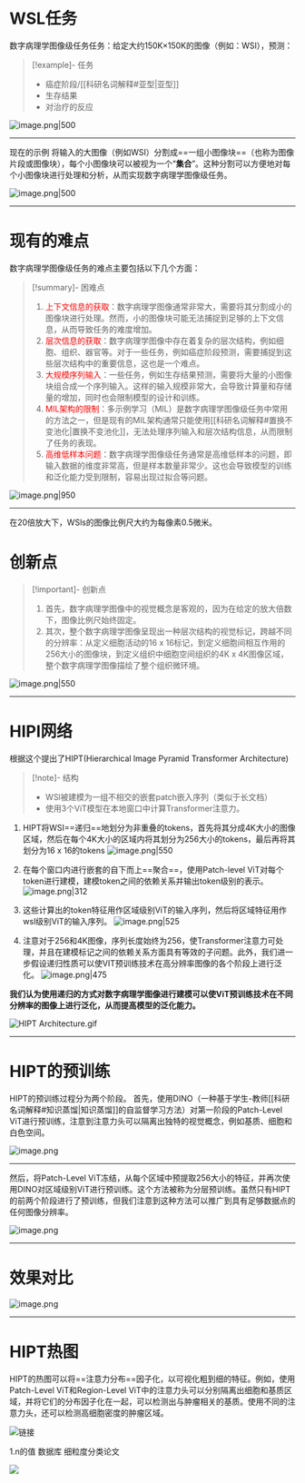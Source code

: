 # WSL任务
数字病理学图像级任务任务：给定大约150K×150K的图像（例如：WSI），预测：
> [!example]- 任务
> - 癌症阶段/[[科研名词解释#亚型|亚型]]
> - 生存结果
> - 对治疗的反应

![image.png|500](https://article.biliimg.com/bfs/article/f8d2139c48a6ce2e53c871910264179ba6d4054b.png)

---

现在的示例
将输入的大图像（例如WSI）分割成==一组小图像块==（也称为图像片段或图像块），每个小图像块可以被视为一个“**集合**”。这种分割可以方便地对每个小图像块进行处理和分析，从而实现数字病理学图像级任务。

![image.png|500](https://article.biliimg.com/bfs/article/91424dc2d19b4baac956c5df68b04eab0ee68875.png)

---


# 现有的难点

数字病理学图像级任务的难点主要包括以下几个方面：

> [!summary]- 困难点
> 1. <font color=#ff0000>上下文信息的获取</font>：数字病理学图像通常非常大，需要将其分割成小的图像块进行处理。然而，小的图像块可能无法捕捉到足够的上下文信息，从而导致任务的难度增加。
> 2. <font color=#ff0000>层次信息的获取</font>：数字病理学图像中存在着复杂的层次结构，例如细胞、组织、器官等。对于一些任务，例如癌症阶段预测，需要捕捉到这些层次结构中的重要信息，这也是一个难点。
> 3. <font color=#ff0000>大规模序列输入</font>：一些任务，例如生存结果预测，需要将大量的小图像块组合成一个序列输入。这样的输入规模非常大，会导致计算量和存储量的增加，同时也会限制模型的设计和训练。
> 4. <font color=#ff0000>MIL架构的限制</font>：多示例学习（MIL）是数字病理学图像级任务中常用的方法之一，但是现有的MIL架构通常只能使用[[科研名词解释#置换不变池化|置换不变池化]]，无法处理序列输入和层次结构信息，从而限制了任务的表现。
> 5. <font color=#ff0000>高维低样本问题</font>：数字病理学图像级任务通常是高维低样本的问题，即输入数据的维度非常高，但是样本数量非常少。这也会导致模型的训练和泛化能力受到限制，容易出现过拟合等问题。


![image.png|950](https://article.biliimg.com/bfs/article/b47f7f504d85da453af2d92c5dc02d0cc9c3e115.png)

---


在20倍放大下，WSls的图像比例尺大约为每像素0.5微米。

# 创新点

> [!important]- 创新点
> 1. 首先，数字病理学图像中的视觉概念是客观的，因为在给定的放大倍数下，图像比例尺始终固定。
> 2. 其次，整个数字病理学图像呈现出一种层次结构的视觉标记，跨越不同的分辨率：从定义细胞活动的16 x 16标记，到定义细胞间相互作用的256大小的图像块，到定义组织中细胞空间组织的4K x 4K图像区域，整个数字病理学图像描绘了整个组织微环境。

![image.png|550](https://article.biliimg.com/bfs/article/4824cd2d8ad0e3a9c3fd3974e10da02b3b0672d9.png)


---

# HIPI网络
根据这个提出了HIPT(Hierarchical lmage Pyramid Transformer Architecture)
> [!note]- 结构
> - WSl被建模为一组不相交的嵌套patch嵌入序列（类似于长文档）
> - 使用3个ViT模型在本地窗口中计算Transformer注意力。

1. HIPT将WSI==递归==地划分为非重叠的tokens，首先将其分成4K大小的图像区域，然后在每个4K大小的区域内将其划分为256大小的tokens，最后再将其划分为16 x 16的tokens
	![image.png|550](https://article.biliimg.com/bfs/article/c7ce67eca59fbd9d3df8c9a10ccd1ddda5656e14.png)

2. 在每个窗口内进行嵌套的自下而上==聚合==，使用Patch-level ViT对每个token进行建模，建模token之间的依赖关系并输出token级别的表示。
	![image.png|312](https://article.biliimg.com/bfs/article/a2c2c66809f4129af1eff8e699f94d6cf3246e03.png)
3. 这些计算出的token特征用作区域级别ViT的输入序列，然后将区域特征用作wsl级别ViT的输入序列。
	![image.png|525](https://article.biliimg.com/bfs/article/a0f1bcbcaa0163f1f120e4197a8c02cf463fe51f.png)
4. 注意对于256和4K图像，序列长度始终为256，使Transformer注意力可处理，并且在建模标记之间的依赖关系方面具有等效的子问题。此外，我们进一步假设递归性质可以使VIT预训练技术在高分辨率图像的各个阶段上进行泛化。
![image.png|475](https://article.biliimg.com/bfs/article/c2dbf8b65bb1ca73e23aed43adbc62f50770ed85.png)

**我们认为使用递归的方式对数字病理学图像进行建模可以使ViT预训练技术在不同分辨率的图像上进行泛化，从而提高模型的泛化能力。**

![HIPT Architecture.gif](https://article.biliimg.com/bfs/article/824e2d30f56ae1b90d8aab88c6cfe8b656357428.gif)

---


# HIPT的预训练

HIPT的预训练过程分为两个阶段。
首先，使用DINO（一种基于学生-教师[[科研名词解释#知识蒸馏|知识蒸馏]]的自监督学习方法）对第一阶段的Patch-Level ViT进行预训练，注意到注意力头可以隔离出独特的视觉概念，例如基质、细胞和白色空间。

![image.png](https://article.biliimg.com/bfs/article/7dcc41c04633f77e2d615d5141d91104fc7ed8dc.png)

---

然后，将Patch-Level ViT冻结，从每个区域中预提取256大小的特征，并再次使用DINO对区域级别ViT进行预训练。这个方法被称为分层预训练。虽然只有HIPT的前两个阶段进行了预训练，但我们注意到这种方法可以推广到具有足够数据点的任何图像分辨率。

![image.png](https://article.biliimg.com/bfs/article/1138963600609cdf064643f959d2dfef602379fd.png)


---

# 效果对比

![image.png](https://article.biliimg.com/bfs/article/5aac209abb7f0fc0f6dff4294743779e30e5cd9c.png)



---

# HIPT热图

HIPT的热图可以将==注意力分布==因子化，以可视化粗到细的特征。例如，使用Patch-Level ViT和Region-Level ViT中的注意力头可以分别隔离出细胞和基质区域，并将它们的分布因子化在一起，可以检测出与肿瘤相关的基质。使用不同的注意力头，还可以检测高细胞密度的肿瘤区域。

![链接](https://article.biliimg.com/bfs/article/5de31519dcecdbaeff397739d01fb7d2a6e4d409.png)





1.n的值
数据库
细粒度分类论文



![](https://img-blog.csdnimg.cn/61272145ba8244f78b0f3d0034a19928.jpg?x-oss-process=image/watermark,type_ZHJvaWRzYW5zZmFsbGJhY2s,shadow_50,text_Q1NETiBATWVuZ1lhX0RyZWFt,size_20,color_FFFFFF,t_70,g_se,x_16)

